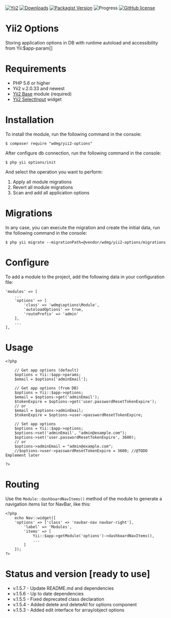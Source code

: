 [![Yii2](https://img.shields.io/badge/required-Yii2_v2.0.33-blue.svg)](https://packagist.org/packages/yiisoft/yii2)
[![Downloads](https://img.shields.io/packagist/dt/wdmg/yii2-options.svg)](https://packagist.org/packages/wdmg/yii2-options)
[![Packagist Version](https://img.shields.io/packagist/v/wdmg/yii2-options.svg)](https://packagist.org/packages/wdmg/yii2-options)
![Progress](https://img.shields.io/badge/progress-ready_to_use-green.svg)
[![GitHub license](https://img.shields.io/github/license/wdmg/yii2-options.svg)](https://github.com/wdmg/yii2-options/blob/master/LICENSE)

# Yii2 Options
Storing application options in DB with runtime autoload and accessibility from Yii:$app-param[]

# Requirements
* PHP 5.6 or higher
* Yii2 v.2.0.33 and newest
* [Yii2 Base](https://github.com/wdmg/yii2-base) module (required)
* [Yii2 SelectInput](https://github.com/wdmg/yii2-selectinput) widget

# Installation
To install the module, run the following command in the console:

`$ composer require "wdmg/yii2-options"`

After configure db connection, run the following command in the console:

`$ php yii options/init`

And select the operation you want to perform:
  1) Apply all module migrations
  2) Revert all module migrations
  3) Scan and add all application options

# Migrations
In any case, you can execute the migration and create the initial data, run the following command in the console:

`$ php yii migrate --migrationPath=@vendor/wdmg/yii2-options/migrations`

# Configure
To add a module to the project, add the following data in your configuration file:

    'modules' => [
        ...
        'options' => [
            'class' => 'wdmg\options\Module',
            'autoloadOptions' => true,
            'routePrefix' => 'admin'
        ],
        ...
    ],

# Usage

    <?php
        
        // Get app options (default)
        $options = Yii::$app->params;
        $email = $options['adminEmail'];
        
        // Get app options (from DB)
        $options = Yii::$app->options;
        $email = $options->get('adminEmail');
        $tokenExpire = $options->get('user.passwordResetTokenExpire');
        // or
        $email = $options->adminEmail;
        $tokenExpire = $options->user->passwordResetTokenExpire;
        
        // Set app options
        $options = Yii::$app->options;
        $options->set('adminEmail', "admin@example.com");
        $options->set('user.passwordResetTokenExpire', 3600);
        // or
        $options->adminEmail = "admin@example.com";
        //$options->user->passwordResetTokenExpire = 3600; //@TODO Emplement later
        
    ?>
    

# Routing
Use the `Module::dashboardNavItems()` method of the module to generate a navigation items list for NavBar, like this:

    <?php
        echo Nav::widget([
        'options' => ['class' => 'navbar-nav navbar-right'],
            'label' => 'Modules',
            'items' => [
                Yii::$app->getModule('options')->dashboardNavItems(),
                ...
            ]
        ]);
    ?>

# Status and version [ready to use]
* v.1.5.7 - Update README.md and dependencies
* v.1.5.6 - Up to date dependencies
* v.1.5.5 - Fixed deprecated class declaration
* v.1.5.4 - Added delete and deleteAll for options component
* v.1.5.3 - Added edit interface for array/object options